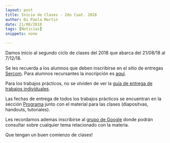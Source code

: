 ```yaml
---
layout: post
title: Inicio de Clases - 2do Cuat. 2018
author: Di Paola Martin
date: 21/08/2018
tags: [Noticias]
snippets: none

---
```


Damos inicio al segundo ciclo de clases del 2018 que abarca del 21/08/18 al 7/12/18.

Se les recuerda a los alumnos que deben inscribirse en el sitio de entregas
<a href="{{ site.sercom_url }}" target="_blank">Sercom</a>. Para alumnos recursantes la inscripción
es <a href="{{ site.sercom_url }}/upgrade_registration" target="_blank">aquí</a>.

Para los trabajos prácticos, no se olviden de ver la [guía de entrega de trabajos individuales](/guia-entregas-tp-individual).

Las fechas de entrega de todos los trabajos prácticos se encuentran en la sección <a href="/programa" target="_blank">Programa</a> junto con el material para las clases (diapositvas, handouts, tutoriales).

Les recordamos ademas inscribirse al <a href="https://groups.google.com/forum/#!forum/tallerdeprogramacion" target="_blank">grupo de Google</a> donde podrán consultar sobre cualquier tema relacionado con la materia.

Que tengan un buen comienzo de clases!
